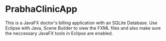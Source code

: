 # PrabhaClinicApp
This is a JavaFX doctor's billing application with an SQLite Database. Use Eclipse with Java, Scene Builder to view the FXML files and also make sure the neccessary JavaFX tools in Eclipse are enabled.
